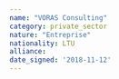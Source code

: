 ```yaml
---
name: "VORAS Consulting"
category: private_sector
nature: "Entreprise"
nationality: LTU
alliance: 
date_signed: '2018-11-12'
---
```

    